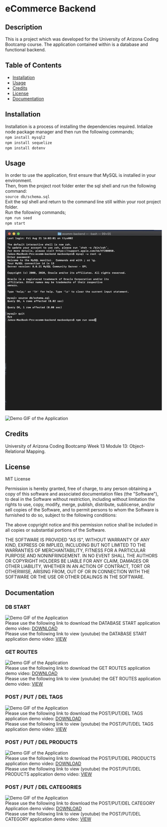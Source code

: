 # eCommerce Backend

## Description 

This is a project which was developed for the University of Arizona Coding Bootcamp course. The application contained within is a database and functional backend. 

## Table of Contents 

* [Installation](#installation)
* [Usage](#usage)
* [Credits](#credits)
* [License](#license)
* [Documentation](#documentation)


## Installation

Installation is a process of installing the dependencies required.
Intialize node package manager and then run the following commands;  
`npm install mysql2`   
`npm install sequelize`   
`npm install dotenv`   

## Usage 

 In order to use the application, first ensure that MySQL is installed in your environment.    
 Then, from the project root folder enter the sql shell and run the following command:          
`source db/schema.sql`        
Exit the sql shell and return to the command line still within your root project folder.      
Run the following commands;          
`npm run seed`    
`npm start`    

![Demo Still of the Application](doc/demo_still.png?raw=true "Demo of the Application")    

![Demo GIF of the Application](doc/gif/db_start_gif.gif?raw=true "Demo of the Application")     


## Credits

University of Arizona Coding Bootcamp Week 13 Module 13: Object-Relational Mapping.

## License

MIT License

Permission is hereby granted, free of charge, to any person obtaining a copy
of this software and associated documentation files (the "Software"), to deal
in the Software without restriction, including without limitation the rights
to use, copy, modify, merge, publish, distribute, sublicense, and/or sell
copies of the Software, and to permit persons to whom the Software is
furnished to do so, subject to the following conditions:

The above copyright notice and this permission notice shall be included in all
copies or substantial portions of the Software.

THE SOFTWARE IS PROVIDED "AS IS", WITHOUT WARRANTY OF ANY KIND, EXPRESS OR
IMPLIED, INCLUDING BUT NOT LIMITED TO THE WARRANTIES OF MERCHANTABILITY,
FITNESS FOR A PARTICULAR PURPOSE AND NONINFRINGEMENT. IN NO EVENT SHALL THE
AUTHORS OR COPYRIGHT HOLDERS BE LIABLE FOR ANY CLAIM, DAMAGES OR OTHER
LIABILITY, WHETHER IN AN ACTION OF CONTRACT, TORT OR OTHERWISE, ARISING FROM,
OUT OF OR IN CONNECTION WITH THE SOFTWARE OR THE USE OR OTHER DEALINGS IN THE
SOFTWARE.

## Documentation

### DB START     
![Demo GIF of the Application](doc/gif/db_start_gif.gif?raw=true "Demo of the Application")      
Please use the following link to download the DATABASE START application demo video: [DOWNLOAD](doc/vid/db_start_vid.mp4 "Demo Video")     
Please use the following link to view (youtube) the DATABASE START application demo video: [VIEW](https://youtu.be/tkGjTe8aunI "Demo Video")     

### GET ROUTES     

![Demo GIF of the Application](doc/gif/get_demo_gif.gif?raw=true "Demo of the Application")        
Please use the following link to download the GET ROUTES application demo video: [DOWNLOAD](doc/vid/get_demo_vid.mp4 "Demo Video")      
Please use the following link to view (youtube) the GET ROUTES application demo video: [VIEW](https://youtu.be/FQfGnN2SJ9Y "Demo Video")     

### POST / PUT / DEL TAGS     

![Demo GIF of the Application](doc/gif/post_put_del_tags_gif.gif?raw=true "Demo of the Application")      
Please use the following link to download the POST/PUT/DEL TAGS application demo video: [DOWNLOAD](doc/vid/post_put_del_tags_vid.mp4 "Demo Video")     
Please use the following link to view (youtube) the POST/PUT/DEL TAGS application demo video: [VIEW](https://youtu.be/tLYWeZUl094 "Demo Video")     

### POST / PUT / DEL PRODUCTS     

![Demo GIF of the Application](doc/gif/post_put_del_prod_gif.gif?raw=true "Demo of the Application")        
Please use the following link to download the POST/PUT/DEL PRODUCTS application demo video: [DOWNLOAD](doc/vid/post_put_del_prod_vid.mp4 "Demo Video")     
Please use the following link to view (youtube) the POST/PUT/DEL PRODUCTS application demo video: [VIEW](https://youtu.be/rx-sxuyGMKg "Demo Video")     

### POST / PUT / DEL CATEGORIES     

![Demo GIF of the Application](doc/gif/post_put_del_cat_gif.gif?raw=true "Demo of the Application")         
Please use the following link to download the POST/PUT/DEL CATEGORY Application demo video: [DOWNLOAD](doc/vid/post_put_del_cat_vid.mp4 "Demo Video")     
Please use the following link to view (youtube) the POST/PUT/DEL CATEGORY application demo video: [VIEW](https://youtu.be/wsywknMXxi0 "Demo Video")     







